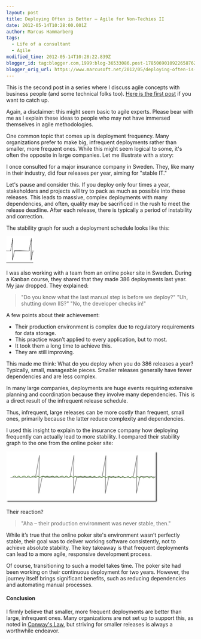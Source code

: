 ```yaml
---
layout: post
title: Deploying Often is Better – Agile for Non-Techies II
date: 2012-05-14T10:28:00.001Z
author: Marcus Hammarberg
tags:
  - Life of a consultant
  - Agile
modified_time: 2012-05-14T10:28:22.839Z
blogger_id: tag:blogger.com,1999:blog-36533086.post-1785069010922658762
blogger_orig_url: https://www.marcusoft.net/2012/05/deploying-often-is-betteragile-for-non.html
---
```


This is the second post in a series where I discuss agile concepts with business people (and some technical folks too). [Here is the first post](https://www.marcusoft.net/2012/05/agile-is-good-for-business-part-i.html) if you want to catch up.

Again, a disclaimer: this might seem basic to agile experts. Please bear with me as I explain these ideas to people who may not have immersed themselves in agile methodologies.

One common topic that comes up is deployment frequency. Many organizations prefer to make big, infrequent deployments rather than smaller, more frequent ones. While this might seem logical to some, it's often the opposite in large companies. Let me illustrate with a story:

I once consulted for a major insurance company in Sweden. They, like many in their industry, did four releases per year, aiming for "stable IT."

Let's pause and consider this. If you deploy only four times a year, stakeholders and projects will try to pack as much as possible into these releases. This leads to massive, complex deployments with many dependencies, and often, quality may be sacrificed in the rush to meet the release deadline. After each release, there is typically a period of instability and correction.

The stability graph for such a deployment schedule looks like this:

![Deploy seldom](/img/Deploy%25252520seldom_thumb%2525255B3%2525255D.png)

I was also working with a team from an online poker site in Sweden. During a Kanban course, they shared that they made 386 deployments last year. My jaw dropped. They explained:

> "Do you know what the last manual step is before we deploy?"
> "Uh, shutting down IIS?"
> "No, the developer checks in!"

A few points about their achievement:

- Their production environment is complex due to regulatory requirements for data storage.
- This practice wasn’t applied to every application, but to most.
- It took them a long time to achieve this.
- They are still improving.

This made me think: What do you deploy when you do 386 releases a year? Typically, small, manageable pieces. Smaller releases generally have fewer dependencies and are less complex.

In many large companies, deployments are huge events requiring extensive planning and coordination because they involve many dependencies. This is a direct result of the infrequent release schedule.

Thus, infrequent, large releases can be more costly than frequent, small ones, primarily because the latter reduce complexity and dependencies.

I used this insight to explain to the insurance company how deploying frequently can actually lead to more stability. I compared their stability graph to the one from the online poker site:

![Deploy often](/img/Deploy%25252520often_thumb%2525255B1%2525255D.png)

Their reaction?

> "Aha – their production environment was never stable, then."

While it’s true that the online poker site's environment wasn’t perfectly stable, their goal was to deliver working software consistently, not to achieve absolute stability. The key takeaway is that frequent deployments can lead to a more agile, responsive development process.

Of course, transitioning to such a model takes time. The poker site had been working on their continuous deployment for two years. However, the journey itself brings significant benefits, such as reducing dependencies and automating manual processes.

#### Conclusion

I firmly believe that smaller, more frequent deployments are better than large, infrequent ones. Many organizations are not set up to support this, as noted in [Conway's Law](http://en.wikipedia.org/wiki/Conway's_law), but striving for smaller releases is always a worthwhile endeavor.
